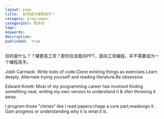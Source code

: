 ```yaml
---
layout: page
title:  如何成为编程高手？
category: programmer
categoryStr: 程序员
tags:
keywords:
description:
published:  true
---
```

目的是什么？？赚更高工资？那你应该面向PPT，面向工资编程，并不需要成为一个编程高手。  


Jobh Carmack:
Write losts of code.Clone existing things as exercises.Learn deeply.
Alternate trying yourself and reading literature.Be obsessive.

Edward Kmett:
Most of my programming career has involved finding something neat,
writing my own version to understand it & ofen throwing it away.

I program those "clones" like I read papers:chage a core part;readesign  it.
Gain progress or understanding why it is what it is.








